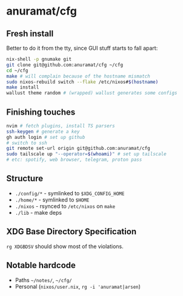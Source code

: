 # anuramat/cfg

## Fresh install

Better to do it from the tty, since GUI stuff starts to fall apart:
```bash
nix-shell -p gnumake git
git clone git@github.com:anuramat/cfg ~/cfg
cd ~/cfg
make # will complain because of the hostname mismatch
sudo nixos-rebuild switch --flake /etc/nixos#$(hostname)
make install
wallust theme random # (wrapped) wallust generates some configs
```

## Finishing touches

```bash
nvim # fetch plugins, install TS parsers
ssh-keygen # generate a key
gh auth login # set up github
# switch to ssh
git remote set-url origin git@github.com:anuramat/cfg
sudo tailscale up "--operator=$(whoami)" # set up tailscale
# etc: spotify, web browser, telegram, proton pass
```

## Structure

- `./config/*` - symlinked to `$XDG_CONFIG_HOME`
- `./home/*` - symlinked to `$HOME`
- `./nixos` - rsynced to `/etc/nixos` on `make`
- `./lib` - make deps

## XDG Base Directory Specification

`rg XDGBDSV` should show most of the violations.

## Notable hardcode

- Paths `~/notes/`, `~/cfg/`
- Personal (`nixos/user.nix`, `rg -i 'anuramat|arsen`)
